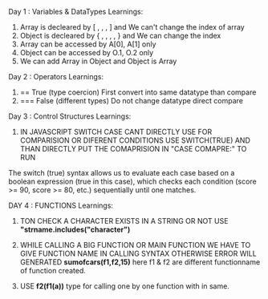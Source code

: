 Day 1 : Variables & DataTypes
Learnings:

1. Array is decleared by [ , , , ] and We can't change the index of array
2. Object is decleared by { , , , , } and We can change the index
3. Array can be accessed by A[0], A[1] only
4. Object can be accessed by O.1, O.2 only
5. We can add Array in Object and Object is Array


Day 2 : Operators
Learnings: 
1. ==   True (type coercion)       First convert into same datatype than compare
2. ===  False (different types)    Do not change datatype direct compare

Day 3 : Control Structures
Learnings:

1. IN JAVASCRIPT SWITCH CASE CANT DIRECTLY USE FOR COMPARISION OR DIFERENT CONDITIONS USE SWITCH(TRUE) AND THAN DIRECTLY PUT THE COMAPRISION IN "CASE COMAPRE:" TO RUN

The switch (true) syntax allows us to evaluate each case based on a boolean expression (true in this case), which checks each condition (score >= 90, score >= 80, etc.) sequentially until one matches.

DAY 4 : FUNCTIONS 
Learnings: 

1. TON CHECK A CHARACTER EXISTS IN A STRING OR NOT USE **"strname.includes("character")**

2.  WHILE CALLING A BIG FUNCTION OR MAIN FUNCTION WE HAVE TO GIVE FUNCTION NAME IN CALLING SYNTAX OTHERWISE ERROR WILL GENERATED **sumofcars(f1,f2,15)**  here f1 & f2 are different functionname of function created. 

3. USE **f2(f1(a))** type for calling one by one function with in same.  
   
